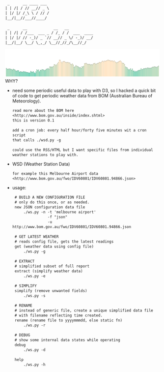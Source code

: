 
     _      __ ____ ___ 
    | | /| / // __// _ \
    | |/ |/ /_\ \ / // /
    |__/|__//___//____/ 
                                                            
     _      __            __   __           
    | | /| / /___  ___ _ / /_ / /  ___  ____
    | |/ |/ // -_)/ _ `// __// _ \/ -_)/ __/
    |__/|__/ \__/ \_,_/ \__//_//_/\__//_/  

![WSD: latest weather](https://github.com/peterrenshaw/wsd/blob/master/www/latest-simple-weather.png)
WHY?
* need some periodic useful data to play with D3, so I hacked 
  a quick bit of code to get periodic weather data from BOM
  (Australian Bureau of Meteorology).
 
      read more about the BOM here <http://www.bom.gov.au/inside/index.shtml>
      this is version 0.1

      add a cron job: every half hour/forty five minutes wit a cron script
      that calls ./wsd.py -g
  
      could use the RSS/HTML but I want specific files from individual 
      weather stations to play with.


* WSD (Weather Station Data)
    
      for example this Melbourne Airport data
      <http://www.bom.gov.au/fwo/IDV60801/IDV60801.94866.json>

* usage:

       # BUILD A NEW CONFIGURATION FILE
       # only do this once, or as needed.
       new JSON configuration data file
           ./ws.py -n -t 'melbourne airport' 
                      -f "json" 
                      -u http://www.bom.gov.au/fwo/IDV60801/IDV60801.94866.json
           
       # GET LATEST WEATHER 
       # reads config file, gets the latest readings
       get (weather data using config file)
           ./ws.py -g

       # EXTRACT 
       # simplified subset of full report 
       extract (simplify weather data)
           ./ws.py -e 

       # SIMPLIFY
       simplify (remove unwanted fields)
           ./ws.py -s

       # RENAME
       # instead of generic file, create a unique simplified data file
       # with filename reflecting time created.
       rename (rename file to yyyymmmdd, else static fn)
           ./ws.py -r 

       # DEBUG
       # show some internal data states while operating
       debug
           ./ws.py -d

       help
           ./ws.py -h


